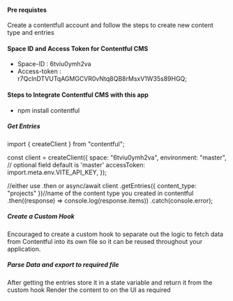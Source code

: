 #### Pre requistes

Create a contentfull account and follow the steps to create new content type and entries

#### Space ID and Access Token for Contentful CMS

- Space-ID : 6tviu0ymh2va
- Access-token : r7QclnDTVUTqAGMGCVR0vNtq8QB8rMsxV1W35s89HGQ;

#### Steps to Integrate Contentful CMS with this app

- npm install contentful

##### Get Entries

import { createClient } from "contentful";

const client = createClient({
space: "6tviu0ymh2va",
environment: "master", // optional field default is 'master'
accessToken: import.meta.env.VITE_API_KEY,
});

//either use .then or async/await
client
.getEntries({ content_type: "projects" })//name of the content type you created in contentful
.then((response) => console.log(response.items))
.catch(console.error);

##### Create a Custom Hook

Encouraged to create a custom hook to separate out the logic to fetch data from Contentful into its own file so it can be reused throughout your application.

##### Parse Data and export to required file

After getting the entries store it in a state variable and return it from the custom hook
Render the content to on the UI as required
